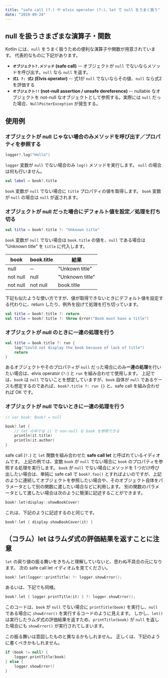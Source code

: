 ```yaml
---
title: "safe call (?.) や elvis operator (?:)、let で null をうまく扱う"
date: "2019-09-24"
---
```


null を扱うさまざまな演算子・関数
----

Kotlin には、`null` をうまく扱うための便利な演算子や関数が用意されています。
代表的なものに下記があります。

- **`オブジェクト?.メソッド` (safe call)** -- オブジェクトが `null` でないならメソッドを呼び出す。`null` なら `null` を返す。
- **`式1 ?: 式2` (Elvis operator)** -- 式1が `null` でないならその値、`null` なら式2を評価する
- **`オブジェクト!!` (not-null assertion / unsafe dereference)** -- nullable なオブジェクトを not-null なオブジェクトとして参照する。実際には `null` だった場合、`NullPoiterException` が発生する。


使用例
----

### オブジェクトが null じゃない場合のみメソッドを呼び出す／プロパティを参照する

```kotlin
logger?.log("Hello")
```

`logger` 変数が `null` でない場合のみ `log()` メソッドを実行します。
`null` の場合は何も行いません。

```kotlin
val label = book?.title
```

`book` 変数が `null` でない場合に `title` プロパティの値を取得します。
`book` 変数が `null` の場合は `null` が返されます。


### オブジェクトが null だった場合にデフォルト値を設定／処理を打ち切る

```kotlin
val title = book?.title ?: "Unknown title"
```

`book` 変数が `null` でない場合は `book.title` の値を、`null` である場合は "Unknown title" を `title` に代入します。

| book | book.title | 結果 |
| ---- | ---- | ---- |
| null | ─ | "Unkown title" |
| not null | null | "Unknown title" |
| not null | not null | book.title |

下記も似たような使い方ですが、値が取得できないときにデフォルト値を設定する代わりに、return したり、例外を投げて処理を打ち切っています。

```kotlin
val title = book?.title ?: return
val title = book?.title ?: throw Error("Book must have a title")
```


### オブジェクトが null のときに一連の処理を行う

```kotlin
val title = book.title ?: run {
    log("Could not display the book because of lack of title")
    return
}
```

あるオブジェクトやそのプロパティが `null` だった場合にのみ**一連の処理**を行いたい場合は、elvis operator (`?:`) と `run` を組み合わせて使用します。
上記では、`book` は `null` でないことを想定していますが、`book` 自体が `null` であるケースも想定するのであれば、`book?.title ?: run {}` と、safe call を組み合わせれば OK です。


### オブジェクトが null でないときに一連の処理を行う

```kotlin
// var book: Book? = null

book?.let {
    // let の中では it で non-null な book を参照できる
    println(it.title)
    println(it.author)
}
```

safe call (`?.`) と `let` 関数を組み合わせた **safe call let** と呼ばれているイディオムです。
上記の例では、変数 `book` が `null` でない場合に `book` のプロパティを参照する処理を実行します。
`book` が `null` でない場合にメソッドを 1 つだけ呼び出したい場合は、単純に safe call で `book?.foo()` とすればよいのですが、上記のように連続してオブジェクトを参照したい場合や、そのオブジェクト自体をパラメータとして別の関数に渡したい場合などに利用します。
別の関数のパラメータとして渡したい場合は次のように簡潔に記述することができます。

```kotlin
book?.let(display::showBookCover)
```

これは、下記のように記述するのと同じです。

```kotlin
book?.let { display.showBookCover(it) }
```


（コラム）let はラムダ式の評価結果を返すことに注意
----

`let` の戻り値の振る舞いをきちんと理解していないと、思わぬ不具合の元になります。
次の safe call let イディオムを見てください。

```kotlin
book?.let(logger::printTitle) ?: logger.showError();
```

あるいは、下記でも同様。

```kotlin
book?.let { logger.printTitle(it) } ?: logger.showError();
```

このコードは、`book` が `null` でない場合に `printTitle(book)` を実行し、`null` である場合に `showError()` を実行するコードのように見えます。
しかし、`let()` は実行したラムダ式の評価結果を返すため、`printTitle(book)` が `null` を返した場合にも `showError()` が実行されてしまいます。

この振る舞いは意図したものと異なるかもしれません。
正しくは、下記のように書くべきかもしれません。

```kotlin
if (book != null) {
    logger.printTitle(book)
} else {
    logger.showError()
}
```

